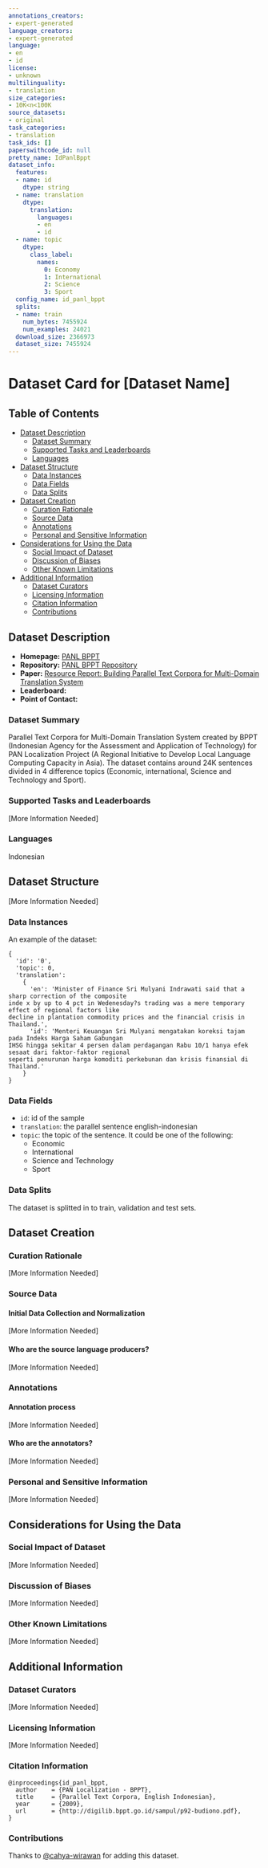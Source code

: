 ```yaml
---
annotations_creators:
- expert-generated
language_creators:
- expert-generated
language:
- en
- id
license:
- unknown
multilinguality:
- translation
size_categories:
- 10K<n<100K
source_datasets:
- original
task_categories:
- translation
task_ids: []
paperswithcode_id: null
pretty_name: IdPanlBppt
dataset_info:
  features:
  - name: id
    dtype: string
  - name: translation
    dtype:
      translation:
        languages:
        - en
        - id
  - name: topic
    dtype:
      class_label:
        names:
          0: Economy
          1: International
          2: Science
          3: Sport
  config_name: id_panl_bppt
  splits:
  - name: train
    num_bytes: 7455924
    num_examples: 24021
  download_size: 2366973
  dataset_size: 7455924
---
```


# Dataset Card for [Dataset Name]

## Table of Contents
- [Dataset Description](#dataset-description)
  - [Dataset Summary](#dataset-summary)
  - [Supported Tasks and Leaderboards](#supported-tasks-and-leaderboards)
  - [Languages](#languages)
- [Dataset Structure](#dataset-structure)
  - [Data Instances](#data-instances)
  - [Data Fields](#data-fields)
  - [Data Splits](#data-splits)
- [Dataset Creation](#dataset-creation)
  - [Curation Rationale](#curation-rationale)
  - [Source Data](#source-data)
  - [Annotations](#annotations)
  - [Personal and Sensitive Information](#personal-and-sensitive-information)
- [Considerations for Using the Data](#considerations-for-using-the-data)
  - [Social Impact of Dataset](#social-impact-of-dataset)
  - [Discussion of Biases](#discussion-of-biases)
  - [Other Known Limitations](#other-known-limitations)
- [Additional Information](#additional-information)
  - [Dataset Curators](#dataset-curators)
  - [Licensing Information](#licensing-information)
  - [Citation Information](#citation-information)
  - [Contributions](#contributions)

## Dataset Description

- **Homepage:** [PANL BPPT](http://digilib.bppt.go.id/sampul/p92-budiono.pdf)
- **Repository:** [PANL BPPT Repository](https://github.com/cahya-wirawan/indonesian-language-models/raw/master/data/BPPTIndToEngCorpusHalfM.zip)
- **Paper:** [Resource Report: Building Parallel Text Corpora for Multi-Domain Translation System](http://digilib.bppt.go.id/sampul/p92-budiono.pdf)
- **Leaderboard:**
- **Point of Contact:**

### Dataset Summary
Parallel Text Corpora for Multi-Domain Translation System created by BPPT (Indonesian Agency for the Assessment and 
Application of Technology) for PAN Localization Project (A Regional Initiative to Develop Local Language Computing 
Capacity in Asia). The dataset contains around 24K sentences divided in 4 difference topics (Economic, international,
Science and Technology and Sport).
### Supported Tasks and Leaderboards

[More Information Needed]

### Languages

Indonesian

## Dataset Structure

[More Information Needed]

### Data Instances

An example of the dataset:
```
{ 
  'id': '0',
  'topic': 0,
  'translation':
    { 
      'en': 'Minister of Finance Sri Mulyani Indrawati said that a sharp correction of the composite
inde x by up to 4 pct in Wedenesday?s trading was a mere temporary effect of regional factors like
decline in plantation commodity prices and the financial crisis in Thailand.',
      'id': 'Menteri Keuangan Sri Mulyani mengatakan koreksi tajam pada Indeks Harga Saham Gabungan
IHSG hingga sekitar 4 persen dalam perdagangan Rabu 10/1 hanya efek sesaat dari faktor-faktor regional
seperti penurunan harga komoditi perkebunan dan krisis finansial di Thailand.'
    }
}
```

### Data Fields
- `id`: id of the sample
- `translation`: the parallel sentence english-indonesian
- `topic`: the topic of the sentence. It could be one of the following:
  - Economic
  - International
  - Science and Technology
  - Sport


### Data Splits

The dataset is splitted in to train, validation and test sets.

## Dataset Creation

### Curation Rationale

[More Information Needed]

### Source Data

#### Initial Data Collection and Normalization

[More Information Needed]

#### Who are the source language producers?

[More Information Needed]

### Annotations

#### Annotation process

[More Information Needed]

#### Who are the annotators?

[More Information Needed]

### Personal and Sensitive Information

[More Information Needed]

## Considerations for Using the Data

### Social Impact of Dataset

[More Information Needed]

### Discussion of Biases

[More Information Needed]

### Other Known Limitations

[More Information Needed]

## Additional Information

### Dataset Curators

[More Information Needed]

### Licensing Information

[More Information Needed]

### Citation Information

```
@inproceedings{id_panl_bppt,
  author    = {PAN Localization - BPPT},
  title     = {Parallel Text Corpora, English Indonesian},
  year      = {2009},
  url       = {http://digilib.bppt.go.id/sampul/p92-budiono.pdf},
}
```

### Contributions

Thanks to [@cahya-wirawan](https://github.com/cahya-wirawan) for adding this dataset.
